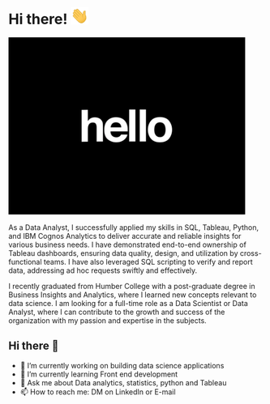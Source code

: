 # Hi there! <img src="GIFS/Hi.gif" width="35" />

<img src="GIFS/Hello.gif" height="350"/>


As a Data Analyst, I successfully applied my skills in SQL, Tableau, Python, and IBM Cognos Analytics to deliver accurate and reliable insights for various business needs. I have demonstrated end-to-end ownership of Tableau dashboards, ensuring data quality, design, and utilization by cross-functional teams. I have also leveraged SQL scripting to verify and report data, addressing ad hoc requests swiftly and effectively.

I recently graduated from Humber College with a post-graduate degree in Business Insights and Analytics, where I learned new concepts relevant to data science. I am looking for a full-time role as a Data Scientist or Data Analyst, where I can contribute to the growth and success of the organization with my passion and expertise in the subjects.


## Hi there 👋
- 🔭 I’m currently working on building data science applications 
- 🌱 I’m currently learning Front end development
- 💬 Ask me about Data analytics, statistics, python and Tableau
- 📫 How to reach me: DM on LinkedIn or E-mail


<!--
**AdityaDabrase/AdityaDabrase** is a ✨ _special_ ✨ repository because its `README.md` (this file) appears on your GitHub profile.

Here are some ideas to get you started:

- 🔭 I’m currently working on ...
- 🌱 I’m currently learning ...
- 👯 I’m looking to collaborate on ...
- 🤔 I’m looking for help with ...
- 💬 Ask me about ...
- 📫 How to reach me: ...
- 😄 Pronouns: ...
- 👯 I’m looking to collaborate on anything creative!
- 🤔 I’m looking for help with iOS development
- ⚡ Fun fact: ...
-->
